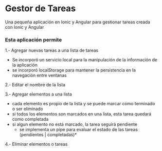 # Gestor de Tareas
Una pequeña aplicación en Ionic y Angular para gestionar tareas creada con Ionic y Angular 

### Esta aplicación permite
1.- Agregar nuevas tareas a una lista de tareas
  - Se incorporó un servicio local para la manipulación de la información de la aplicación
  - se incorporó localStorage para mantener la persistencia en la navegación entre ventanas
  
2.- Editar el nombre de la lista

3.- Agregar elementos a una lista
  - cada elemento es propio de la lista y se puede marcar como terminado o ser eliminado
  - si todos los elementos son marcados en una lista, esta tarea quedará como completada
  - si algun elemento no está marcado, la tarea seguirá pendiente 
    * se implementa un pipe para evaluar el estado de las tareas (pendientes | completadas)*
    
4.- Eliminar elementos o tareas


